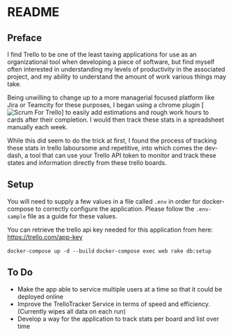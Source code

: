 # README

## Preface

I find Trello to be one of the least taxing applications for use as an organizational tool when developing a piece of software, but find myself often interested in understanding my levels of productivity in the associated project, and my ability to understand the amount of work various things may take.

Being unwilling to change up to a more managerial focused platform like Jira or Teamcity for these purposes, I began using a chrome plugin [![Scrum For Trello ](https://chrome.google.com/webstore/detail/scrum-for-trello/jdbcdblgjdpmfninkoogcfpnkjmndgje)] to easily add estimations and rough work hours to cards after their completion. I would then track these stats in a spreadsheet manually each week.

While this did seem to do the trick at first, I found the process of tracking these stats in trello laboursome and repetitive, into which comes the dev-dash, a tool that can use your Trello API token to monitor and track these states and information directly from these trello boards.


## Setup
You will need to supply a few values in a file called `.env` in order for docker-compose to correctly configure the application. Please follow the `.env-sample` file as a guide for these values.

You can retrieve the trello api key needed for this application from here: https://trello.com/app-key

`docker-compose up -d --build`
`docker-compose exec web rake db:setup`

## To Do
- Make the app able to service multiple users at a time so that it could be deployed online
- Improve the TrelloTracker Service in terms of speed and efficiency. (Currently wipes all data on each run)
- Develop a way for the application to track stats per board and list over time